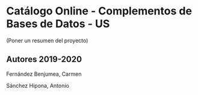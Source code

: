 # Catálogo Online - Complementos de Bases de Datos - US

(Poner un resumen del proyecto)

## Autores 2019-2020
Fernández Benjumea, Carmen

Sánchez Hipona, Antonio

